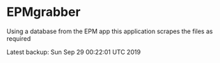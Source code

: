 # EPMgrabber
Using a database from the EPM app this application scrapes the files as required


Latest backup: Sun Sep 29 00:22:01 UTC 2019
